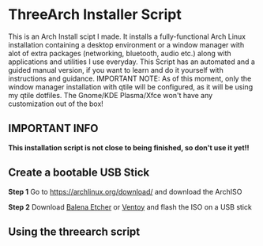 # **ThreeArch Installer Script**

This is an Arch Install scipt I made. It installs a fully-functional Arch Linux installation
containing a desktop environment or a window manager with alot of extra packages (networking, bluetooth, audio etc.)
along with applications and utilities I use everyday. This Script has an automated and a guided manual version, if you want to learn and do it yourself with instructions and guidance. IMPORTANT NOTE: As of this moment, only the window manager installation with qtile will be configured, as it will be using my qtile dotfiles. The Gnome/KDE Plasma/Xfce won't have any customization out of the box!


## **IMPORTANT INFO**
**This installation script is not close to being finished, so don't use it yet!!**


## **Create a bootable USB Stick**

**Step 1**
Go to https://archlinux.org/download/ and download the ArchISO

**Step 2**
Download [Balena Etcher](https://etcher.balena.io/#download-etcher) or [Ventoy](https://www.ventoy.net/en/download.html)
and flash the ISO on a USB stick


## **Using the threearch script**
